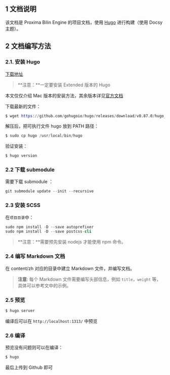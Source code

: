 ## 1 文档说明

该文档是 Proxima Bilin Engine 的项目文档，使用 [Hugo](https://gohugo.io/) 进行构建（使用 Docsy 主题）。

## 2 文档编写方法

### 2.1. 安装 Hugo

[下载地址](https://github.com/gohugoio/hugo/releases)

> **注意：**一定要安装 Extended 版本的 Hugo

本文仅仅介绍 Mac 版本的安装方法，其余版本详见[官方文档](https://gohugo.io/getting-started/installing)

下载最新的文件：

```s
$ wget https://github.com/gohugoio/hugo/releases/download/v0.87.0/hugo_extended_0.87.0_macOS-64bit.tar.gz
```

解压后，把可执行文件 hugo 放到 PATH 路径：

```s
$ sudo cp hugo /usr/local/bin/hugo
```

验证安装：
```s
$ hugo version
```

### 2.2 下载 submodule 

需要下载 submodule ：

```s
git submodule update --init --recursive
```

### 2.3 安装 SCSS

在`项目目录`中：
```s
sudo npm install -D --save autoprefixer
sudo npm install -D --save postcss-cli
```

> **注意：**需要预先安装 nodejs 才能使用 npm 命令。

### 2.4 编写 Markdown 文档

在 content/zh 对应的目录中建立 Markdown 文件，并编写文档。

> **注意**: 每个 Markdown 文件需要编写头部信息，例如 `title`，`weight` 等，具体可以参考文中的示例。

### 2.5 预览
```s
$ hugo server
```

编译后可以在 `http://localhost:1313/` 中预览


### 2.6 编译
预览没有问题则可以在编译：
```s
$ hugo
```

最后上传到 Github 即可





 